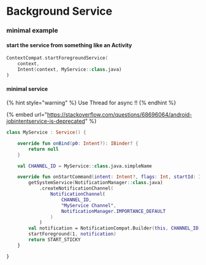 # Background Service

### minimal example

#### start the service from something like an Activity

```kotlin
ContextCompat.startForegroundService(
    context,
    Intent(context, MyService::class.java)
)
```

#### minimal service

{% hint style="warning" %}
Use Thread for async !!
{% endhint %}

{% embed url="https://stackoverflow.com/questions/68696064/android-jobintentservice-is-deprecated" %}

```kotlin
class MyService : Service() {

    override fun onBind(p0: Intent?): IBinder? {
        return null
    }

    val CHANNEL_ID = MyService::class.java.simpleName

    override fun onStartCommand(intent: Intent?, flags: Int, startId: Int): Int {
        getSystemService(NotificationManager::class.java)
            .createNotificationChannel(
                NotificationChannel(
                    CHANNEL_ID,
                    "MyService Channel",
                    NotificationManager.IMPORTANCE_DEFAULT
                )
            )
        val notification = NotificationCompat.Builder(this, CHANNEL_ID).build()
        startForeground(1, notification)
        return START_STICKY
    }

}
```

